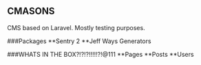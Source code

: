 ## CMASONS 

CMS based on Laravel. Mostly testing purposes. 

###Packages
**Sentry 2
**Jeff Ways Generators

###WHATS IN THE BOX?!?!?!!!!!?!@111
**Pages
**Posts
**Users

